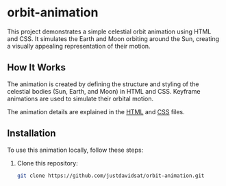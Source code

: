 # orbit-animation

This project demonstrates a simple celestial orbit animation using HTML and CSS. It simulates the Earth and Moon orbiting around the Sun, creating a visually appealing representation of their motion.

## How It Works

The animation is created by defining the structure and styling of the celestial bodies (Sun, Earth, and Moon) in HTML and CSS. Keyframe animations are used to simulate their orbital motion.

The animation details are explained in the [HTML](index.html) and [CSS](styles.css) files.

## Installation

To use this animation locally, follow these steps:

1. Clone this repository:

   ```bash
   git clone https://github.com/justdavidsat/orbit-animation.git

